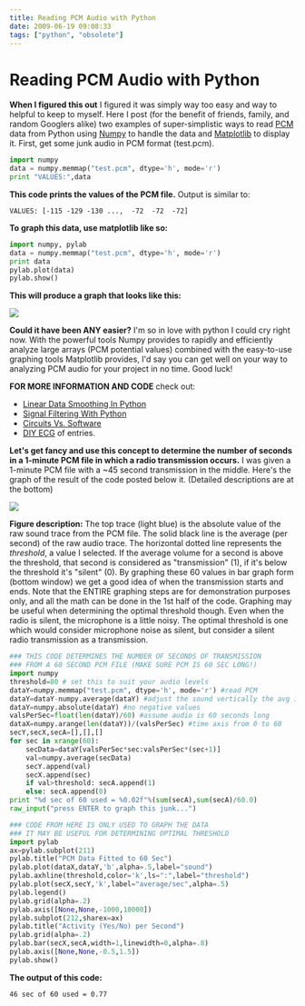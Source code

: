 ```yaml
---
title: Reading PCM Audio with Python
date: 2009-06-19 09:08:33
tags: ["python", "obsolete"]
---
```


# Reading PCM Audio with Python

__When I figured this out__ I figured it was simply way too easy and way to helpful to keep to myself.  Here I post (for the benefit of friends, family, and random Googlers alike) two examples of super-simplistic ways to read [PCM](http://en.wikipedia.org/wiki/Pulse-code_modulation) data from Python using [Numpy](http://numpy.scipy.org/) to handle the data and [Matplotlib](http://matplotlib.sourceforge.net/) to display it.  First, get some junk audio in PCM format (test.pcm).

```python
import numpy
data = numpy.memmap("test.pcm", dtype='h', mode='r')
print "VALUES:",data
```

__This code prints the values of the PCM file.__ Output is similar to:

```
VALUES: [-115 -129 -130 ...,  -72  -72  -72]
```

__To graph this data, use matplotlib like so:__

```python
import numpy, pylab
data = numpy.memmap("test.pcm", dtype='h', mode='r')
print data
pylab.plot(data)
pylab.show()
```

__This will produce a graph that looks like this:__

<div class="text-center">

![](https://swharden.com/static/2009/06/19/audiograph.png)

</div>

__Could it have been ANY easier?__ I'm so in love with python I could cry right now.  With the powerful tools Numpy provides to rapidly and efficiently analyze large arrays (PCM potential values) combined with the easy-to-use graphing tools Matplotlib provides, I'd say you can get well on your way to analyzing PCM audio for your project in no time.  Good luck!

__FOR MORE INFORMATION AND CODE__ check out:
* [Linear Data Smoothing In Python](http://www.swharden.com/blog/2008-11-17-linear-data-smoothing-in-python/)
* [Signal Filtering With Python](http://www.swharden.com/blog/2009-01-21-signal-filtering-with-python/)
* [Circuits Vs. Software](http://www.swharden.com/blog/2009-01-15-circuits-vs-software/)
* [DIY ECG](http://www.swharden.com/blog/category/diy-ecg-home-made-electrocardiogram/) of entries.

__Let's get fancy and use this concept to determine the number of seconds in a 1-minute PCM file in which a radio transmission occurs.__  I was given a 1-minute PCM file with a ~45 second transmission in the middle.  Here's the graph of the result of the code posted below it.  (Detailed descriptions are at the bottom)

<div class="text-center">

![](https://swharden.com/static/2009/06/19/secpermin.png)

</div>

__Figure description:__ The top trace (light blue) is the absolute value of the raw sound trace from the PCM file.  The solid black line is the average (per second) of the raw audio trace.  The horizontal dotted line represents the _threshold_, a value I selected.  If the average volume for a second is above the threshold, that second is considered as "transmission" (1), if it's below the threshold it's "silent" (0).  By graphing these 60 values in bar graph form (bottom window) we get a good idea of when the transmission starts and ends.  Note that the ENTIRE graphing steps are for demonstration purposes only, and all the math can be done in the 1st half of the code.  Graphing may be useful when determining the optimal threshold though.  Even when the radio is silent, the microphone is a little noisy.  The optimal threshold is one which would consider microphone noise as silent, but consider a silent radio transmission as a transmission.

```python
### THIS CODE DETERMINES THE NUMBER OF SECONDS OF TRANSMISSION
### FROM A 60 SECOND PCM FILE (MAKE SURE PCM IS 60 SEC LONG!)
import numpy
threshold=80 # set this to suit your audio levels
dataY=numpy.memmap("test.pcm", dtype='h', mode='r') #read PCM
dataY=dataY-numpy.average(dataY) #adjust the sound vertically the avg is at 0
dataY=numpy.absolute(dataY) #no negative values
valsPerSec=float(len(dataY)/60) #assume audio is 60 seconds long
dataX=numpy.arange(len(dataY))/(valsPerSec) #time axis from 0 to 60
secY,secX,secA=[],[],[]
for sec in xrange(60):
    secData=dataY[valsPerSec*sec:valsPerSec*(sec+1)]
    val=numpy.average(secData)
    secY.append(val)
    secX.append(sec)
    if val>threshold: secA.append(1)
    else: secA.append(0)
print "%d sec of 60 used = %0.02f"%(sum(secA),sum(secA)/60.0)
raw_input("press ENTER to graph this junk...")

### CODE FROM HERE IS ONLY USED TO GRAPH THE DATA
### IT MAY BE USEFUL FOR DETERMINING OPTIMAL THRESHOLD
import pylab
ax=pylab.subplot(211)
pylab.title("PCM Data Fitted to 60 Sec")
pylab.plot(dataX,dataY,'b',alpha=.5,label="sound")
pylab.axhline(threshold,color='k',ls=":",label="threshold")
pylab.plot(secX,secY,'k',label="average/sec",alpha=.5)
pylab.legend()
pylab.grid(alpha=.2)
pylab.axis([None,None,-1000,10000])
pylab.subplot(212,sharex=ax)
pylab.title("Activity (Yes/No) per Second")
pylab.grid(alpha=.2)
pylab.bar(secX,secA,width=1,linewidth=0,alpha=.8)
pylab.axis([None,None,-0.5,1.5])
pylab.show()
```

__The output of this code:__

```46 sec of 60 used = 0.77```